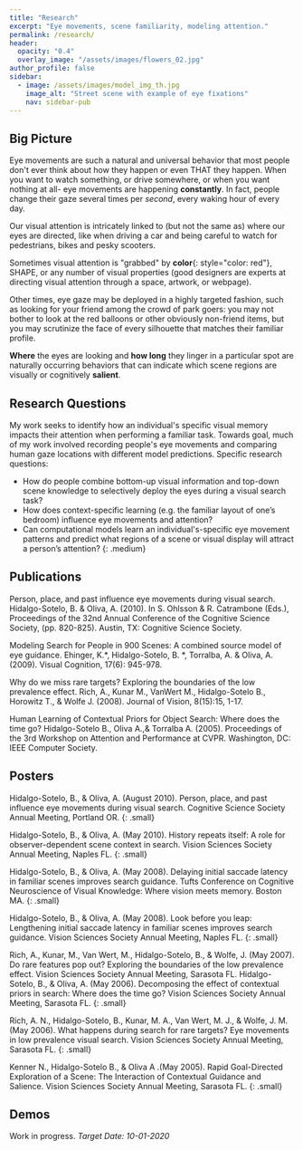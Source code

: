```yaml
---
title: "Research"
excerpt: "Eye movements, scene familiarity, modeling attention."
permalink: /research/
header:
  opacity: "0.4"
  overlay_image: "/assets/images/flowers_02.jpg"
author_profile: false
sidebar:
  - image: /assets/images/model_img_th.jpg
    image_alt: "Street scene with example of eye fixations"
    nav: sidebar-pub
---
```

## Big Picture

Eye movements are such a natural and universal behavior that most people don't ever think about how they happen or even THAT they happen. When you want to watch something, or drive somewhere, or when you want nothing at all- eye movements are happening **constantly**. In fact, people change their gaze several times per *second*, every waking hour of every day.

Our visual attention is intricately linked to (but not the same as) where our eyes are directed, like when driving a car and being careful to watch for pedestrians, bikes and pesky scooters.

Sometimes visual attention is "grabbed" by **color**{: style="color: red"}, SHAPE, or any number of visual properties (good designers are experts at directing visual attention through a space, artwork, or webpage).

Other times, eye gaze may be deployed in a highly targeted fashion, such as looking for your friend among the crowd of park goers: you may not bother to look at the red balloons or other obviously non-friend items, but you may scrutinize the face of every silhouette that matches their familiar profile.

**Where** the eyes are looking and **how long** they linger in a particular spot are naturally occurring behaviors that can indicate which scene regions are visually or cognitively **salient**.  

## Research Questions

My work seeks to identify how an individual's specific visual memory impacts their attention when performing a familiar task. Towards goal, much of my work involved recording people's eye movements and comparing human gaze locations with different model predictions. Specific research questions:
* How do people combine bottom-up visual information and top-down scene knowledge to selectively deploy the eyes during a visual search task?
*	How does context-specific learning (e.g. the familiar layout of one’s bedroom) influence eye movements and attention?  
*	Can computational models learn an individual's-specific eye movement patterns and predict what regions of a scene or visual display will attract a person’s attention?
{: .medium}

## Publications

Person, place, and past influence eye movements during visual search.  Hidalgo-Sotelo, B. & Oliva, A. (2010).  In S. Ohlsson & R. Catrambone (Eds.), Proceedings of the 32nd Annual Conference of the Cognitive Science Society, (pp. 820-825). Austin, TX: Cognitive Science Society.

Modeling Search for People in 900 Scenes: A combined source model of eye guidance. Ehinger, K.*, Hidalgo-Sotelo, B. *, Torralba, A. & Oliva, A. (2009).  Visual Cognition, 17(6): 945-978.

Why do we miss rare targets? Exploring the boundaries of the low prevalence effect. Rich, A., Kunar M., VanWert M., Hidalgo-Sotelo B., Horowitz T., & Wolfe J. (2008).  Journal of Vision, 8(15):15, 1-17.

Human Learning of Contextual Priors for Object Search: Where does the time go?  Hidalgo-Sotelo B., Oliva A.,& Torralba A. (2005).  Proceedings of the 3rd Workshop on Attention and Performance at CVPR. Washington, DC: IEEE Computer Society.

## Posters

Hidalgo-Sotelo, B., & Oliva, A. (August 2010). Person, place, and past influence eye movements during visual search. Cognitive Science Society Annual Meeting, Portland OR.
{: .small}

Hidalgo-Sotelo, B., & Oliva, A. (May 2010). History repeats itself: A role for observer-dependent scene context in search. Vision Sciences Society Annual Meeting, Naples FL.
{: .small}

Hidalgo-Sotelo, B., & Oliva, A. (May 2008). Delaying initial saccade latency in familiar scenes improves search guidance. Tufts Conference on Cognitive Neuroscience of Visual Knowledge: Where vision meets memory. Boston MA.
{: .small}

Hidalgo-Sotelo, B., & Oliva, A. (May 2008). Look before you leap: Lengthening initial saccade latency in familiar scenes improves search guidance. Vision Sciences Society Annual Meeting, Naples FL.
{: .small}

Rich, A., Kunar, M., Van Wert, M., Hidalgo-Sotelo, B., & Wolfe, J. (May 2007).  Do rare features pop out? Exploring the boundaries of the low prevalence effect. Vision Sciences Society Annual Meeting, Sarasota FL.
Hidalgo-Sotelo, B., & Oliva, A. (May 2006). Decomposing the effect of contextual priors in search: Where does the time go? Vision Sciences Society Annual Meeting, Sarasota FL.
{: .small}

Rich, A. N., Hidalgo-Sotelo, B., Kunar, M. A., Van Wert, M. J., & Wolfe, J. M. (May 2006).
What happens during search for rare targets? Eye movements in low prevalence visual search. Vision Sciences Society Annual Meeting, Sarasota FL.
{: .small}

Kenner N., Hidalgo-Sotelo B., & Oliva A .(May 2005).  Rapid Goal-Directed Exploration of a Scene: The Interaction of Contextual Guidance and Salience. Vision Sciences Society Annual Meeting, Sarasota FL.
{: .small}

## Demos

Work in progress. *Target Date: 10-01-2020*
